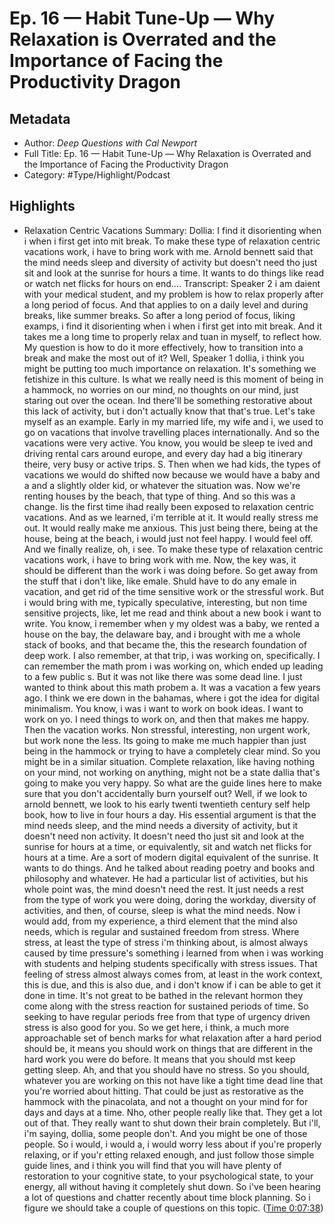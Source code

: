 # Ep. 16 —  Habit Tune-Up —  Why Relaxation is Overrated and the Importance of Facing the Productivity Dragon

## Metadata

* Author: *Deep Questions with Cal Newport*
* Full Title: Ep. 16 —  Habit Tune-Up —  Why Relaxation is Overrated and the Importance of Facing the Productivity Dragon
* Category: #Type/Highlight/Podcast

## Highlights

* Relaxation Centric Vacations
  Summary:
  Dollia: I find it disorienting when i when i first get into mit break. To make these type of relaxation centric vacations work, i have to bring work with me. Arnold bennett said that the mind needs sleep and diversity of activity but doesn't need tho just sit and look at the sunrise for hours a time. It wants to do things like read or watch net flicks for hours on end....
  Transcript:
  Speaker 2
  i am daient with your medical student, and my problem is how to relax properly after a long period of focus. And that applies to on a daily level and during breaks, like summer breaks. So after a long period of focus, liking examps, i find it disorienting when i when i first get into mit break. And it takes me a long time to properly relax and tuan in myself, to reflect how. My question is how to do it more effectively, how to transition into a break and make the most out of it? Well,
  Speaker 1
  dollia, i think you might be putting too much importance on relaxation. It's something we fetishize in this culture. Is what we really need is this moment of being in a hammock, no worries on our mind, no thoughts on our mind, just staring out over the ocean. Ind there'll be something restorative about this lack of activity, but i don't actually know that that's true. Let's take myself as an example. Early in my married life, my wife and i, we used to go on vacations that involve travelling places internationally. And so the vacations were very active. You know, you would be sleep te ived and driving rental cars around europe, and every day had a big itinerary theire, very busy or active trips. S. Then when we had kids, the types of vacations we would do shifted now because we would have a baby and a and a slightly older kid, or whatever the situation was. Now we're renting houses by the beach, that type of thing. And so this was a change. Iis the first time ihad really been exposed to relaxation centric vacations. And as we learned, i'm terrible at it. It would really stress me out. It would really make me anxious. This just being there, being at the house, being at the beach, i would just not feel happy. I would feel off. And we finally realize, oh, i see. To make these type of relaxation centric vacations work, i have to bring work with me. Now, the key was, it should be different than the work i was doing before. So get away from the stuff that i don't like, like emale. Shuld have to do any emale in vacation, and get rid of the time sensitive work or the stressful work. But i would bring with me, typically speculative, interesting, but non time sensitive projects, like, let me read and think about a new book i want to write. You know, i remember when y my oldest was a baby, we rented a house on the bay, the delaware bay, and i brought with me a whole stack of books, and that became the, this the research foundation of deep work. I also remember, at that trip, i was working on, specifically. I can remember the math prom i was working on, which ended up leading to a few public s. But it was not like there was some dead line. I just wanted to think about this math probem a. It was a vacation a few years ago. I think we ere down in the bahamas, where i got the idea for digital minimalism. You know, i was i want to work on book ideas. I want to work on yo. I need things to work on, and then that makes me happy. Then the vacation works. Non stressful, interesting, non urgent work, but work none the less. Its going to make me much happier than just being in the hammock or trying to have a completely clear mind. So you might be in a similar situation. Complete relaxation, like having nothing on your mind, not working on anything, might not be a state dallia that's going to make you very happy. So what are the guide lines here to make sure that you don't accidentally burn yourself out? Well, if we look to arnold bennett, we look to his early twenti twentieth century self help book, how to live in four hours a day. His essential argument is that the mind needs sleep, and the mind needs a diversity of activity, but it doesn't need non activity. It doesn't need tho just sit and look at the sunrise for hours at a time, or equivalently, sit and watch net flicks for hours at a time. Are a sort of modern digital equivalent of the sunrise. It wants to do things. And he talked about reading poetry and books and philosophy and whatever. He had a particular list of activities, but his whole point was, the mind doesn't need the rest. It just needs a rest from the type of work you were doing, doring the workday, diversity of activities, and then, of course, sleep is what the mind needs. Now i would add, from my experience, a third element that the mind also needs, which is regular and sustained freedom from stress. Where stress, at least the type of stress i'm thinking about, is almost always caused by time pressure's something i learned from when i was working with students and helping students specifically with stress issues. That feeling of stress almost always comes from, at least in the work context, this is due, and this is also due, and i don't know if i can be able to get it done in time. It's not great to be bathed in the relevant hormon they come along with the stress reaction for sustained periods of time. So seeking to have regular periods free from that type of urgency driven stress is also good for you. So we get here, i think, a much more approachable set of bench marks for what relaxation after a hard period should be, it means you should work on things that are different in the hard work you were do before. It means that you should mst keep getting sleep. Ah, and that you should have no stress. So you should, whatever you are working on this not have like a tight time dead line that you're worried about hitting. That could be just as restorative as the hammock with the pinacolata, and not a thought on your mind for for days and days at a time. Nho, other people really like that. They get a lot out of that. They really want to shut down their brain completely. But i'll, i'm saying, dollia, some people don't. And you might be one of those people. So i would, i would a, i would worry less about if you're properly relaxing, or if you'r etting relaxed enough, and just follow those simple guide lines, and i think you will find that you will have plenty of restoration to your cognitive state, to your psychological state, to your energy, all without having it completely shut down. So i've been hearing a lot of questions and chatter recently about time block planning. So i figure we should take a couple of questions on this topic. ([Time 0:07:38](https://share.snipd.com/snip/8b384958-5b68-4aa8-9203-b53b0c049d14))

